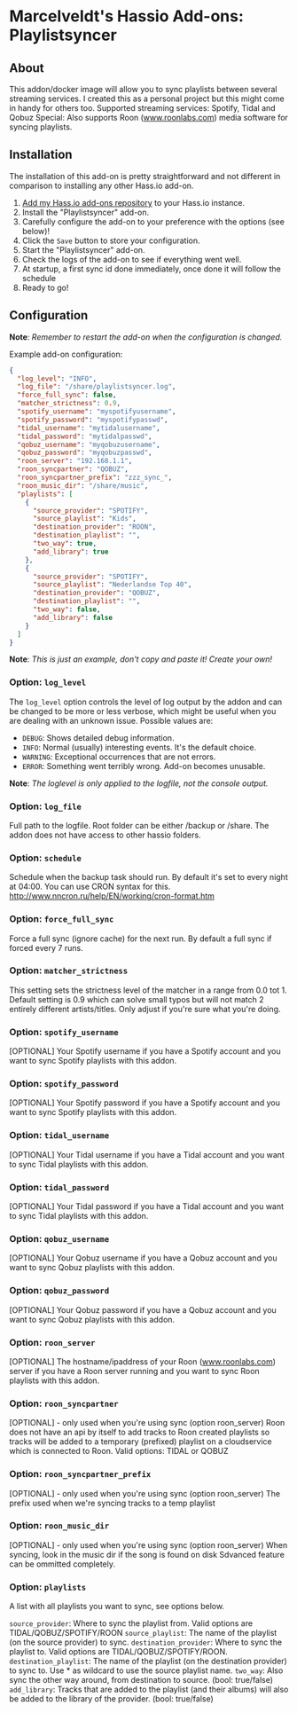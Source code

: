 # Marcelveldt's Hassio Add-ons: Playlistsyncer

## About

This addon/docker image will allow you to sync playlists between several streaming services.
I created this as a personal project but this might come in handy for others too.
Supported streaming services: Spotify, Tidal and Qobuz
Special: Also supports Roon (www.roonlabs.com) media software for syncing playlists.

## Installation

The installation of this add-on is pretty straightforward and not different in
comparison to installing any other Hass.io add-on.

1. [Add my Hass.io add-ons repository][repository] to your Hass.io instance.
1. Install the "Playlistsyncer" add-on.
1. Carefully configure the add-on to your preference with the options (see below)!
1. Click the `Save` button to store your configuration.
1. Start the "Playlistsyncer" add-on.
1. Check the logs of the add-on to see if everything went well.
1. At startup, a first sync id done immediately, once done it will follow the schedule
1. Ready to go!



## Configuration

**Note**: _Remember to restart the add-on when the configuration is changed._

Example add-on configuration:

```json
{
  "log_level": "INFO",
  "log_file": "/share/playlistsyncer.log",
  "force_full_sync": false,
  "matcher_strictness": 0.9,
  "spotify_username": "myspotifyusername",
  "spotify_password": "myspotifypasswd",
  "tidal_username": "mytidalusername",
  "tidal_password": "mytidalpasswd",
  "qobuz_username": "myqobuzusername",
  "qobuz_password": "myqobuzpasswd",
  "roon_server": "192.168.1.1",
  "roon_syncpartner": "QOBUZ",
  "roon_syncpartner_prefix": "zzz_sync_",
  "roon_music_dir": "/share/music",
  "playlists": [
    {
      "source_provider": "SPOTIFY",
      "source_playlist": "Kids",
      "destination_provider": "ROON",
      "destination_playlist": "",
      "two_way": true,
      "add_library": true
    },
    {
      "source_provider": "SPOTIFY",
      "source_playlist": "Nederlandse Top 40",
      "destination_provider": "QOBUZ",
      "destination_playlist": "",
      "two_way": false,
      "add_library": false
    }
  ]
}
```

**Note**: _This is just an example, don't copy and paste it! Create your own!_

### Option: `log_level`

The `log_level` option controls the level of log output by the addon and can
be changed to be more or less verbose, which might be useful when you are
dealing with an unknown issue. Possible values are:

- `DEBUG`: Shows detailed debug information.
- `INFO`: Normal (usually) interesting events. It's the default choice.
- `WARNING`: Exceptional occurrences that are not errors.
- `ERROR`: Something went terribly wrong. Add-on becomes unusable.

**Note**: _The loglevel is only applied to the logfile, not the console output._

### Option: `log_file`

Full path to the logfile. Root folder can be either /backup or /share. The addon does not have access to other hassio folders.

### Option: `schedule`

Schedule when the backup task should run. By default it's set to every night at 04:00.
You can use CRON syntax for this. http://www.nncron.ru/help/EN/working/cron-format.htm

### Option: `force_full_sync`

Force a full sync (ignore cache) for the next run. By default a full sync if forced every 7 runs.

### Option: `matcher_strictness`

This setting sets the strictness level of the matcher in a range from 0.0 tot 1.
Default setting is 0.9 which can solve small typos but will not match 2 entirely different artists/titles.
Only adjust if you're sure what you're doing.

### Option: `spotify_username`

[OPTIONAL]
Your Spotify username if you have a Spotify account and you want to sync Spotify playlists with this addon.

### Option: `spotify_password`

[OPTIONAL]
Your Spotify password if you have a Spotify account and you want to sync Spotify playlists with this addon.

### Option: `tidal_username`

[OPTIONAL]
Your Tidal username if you have a Tidal account and you want to sync Tidal playlists with this addon.

### Option: `tidal_password`

[OPTIONAL]
Your Tidal password if you have a Tidal account and you want to sync Tidal playlists with this addon.

### Option: `qobuz_username`

[OPTIONAL]
Your Qobuz username if you have a Qobuz account and you want to sync Qobuz playlists with this addon.

### Option: `qobuz_password`

[OPTIONAL]
Your Qobuz password if you have a Qobuz account and you want to sync Qobuz playlists with this addon.

### Option: `roon_server`

[OPTIONAL]
The hostname/ipaddress of your Roon (www.roonlabs.com) server if you have a Roon server running and you want to sync Roon playlists with this addon.

### Option: `roon_syncpartner`

[OPTIONAL] - only used when you're using sync (option roon_server)
Roon does not have an api by itself to add tracks to Roon created playlists so tracks will be added to a temporary (prefixed) playlist on a cloudservice which is connected to Roon. Valid options: TIDAL or QOBUZ

### Option: `roon_syncpartner_prefix`

[OPTIONAL] - only used when you're using sync (option roon_server)
The prefix used when we're syncing tracks to a temp playlist

### Option: `roon_music_dir`

[OPTIONAL] - only used when you're using sync (option roon_server)
When syncing, look in the music dir if the song is found on disk
Sdvanced feature can be ommitted completely.

### Option: `playlists`

A list with all playlists you want to sync, see options below.

`source_provider`: Where to sync the playlist from. Valid options are TIDAL/QOBUZ/SPOTIFY/ROON
`source_playlist`: The name of the playlist (on the source provider) to sync.
`destination_provider`: Where to sync the playlist to. Valid options are TIDAL/QOBUZ/SPOTIFY/ROON.
`destination_playlist`: The name of the playlist (on the destination provider) to sync to. Use * as wildcard to use the source playlist name.
`two_way`: Also sync the other way around, from destination to source. (bool: true/false)
`add_library`: Tracks that are added to the playlist (and their albums) will also be added to the library of the provider. (bool: true/false)


[repository]: https://github.com/marcelveldt/hassio-addons-repo